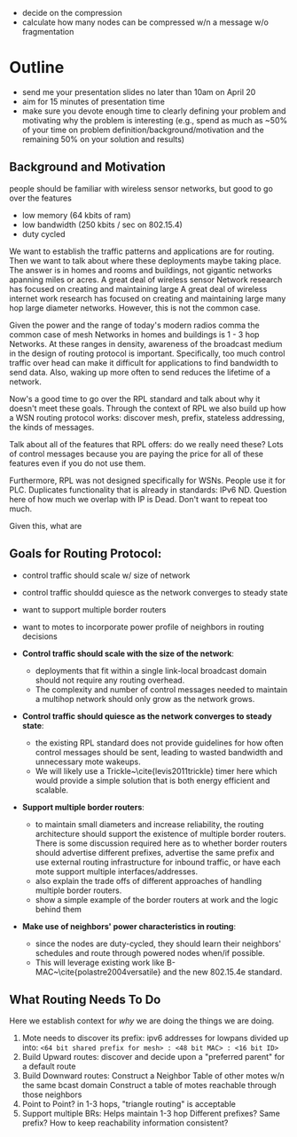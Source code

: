 - decide on the compression
- calculate how many nodes can be compressed w/n a message w/o fragmentation

Outline
=======

- send me your presentation slides no later than 10am on April 20
- aim for 15 minutes of presentation time 
- make sure you devote enough time to clearly defining your problem and
  motivating why the problem is interesting (e.g., spend as much as ~50% of
  your time on problem definition/background/motivation and the remaining 50%
  on your solution and results)



## Background and Motivation

people should be familiar with wireless sensor networks, but good to
go over the features
- low memory (64 kbits of ram)
- low bandwidth (250 kbits / sec on 802.15.4)
- duty cycled

We want to establish the traffic patterns and applications are for routing.
Then we want to talk about where these deployments maybe taking place. The
answer is in homes and rooms and buildings, not gigantic networks apanning
miles or acres. A great deal of wireless sensor Network research has focused on
creating and maintaining large A great deal of wireless internet work research
has focused on creating and maintaining large many hop large diameter networks.
However, this is not the common case.  

Given the power and the range of today's modern radios comma the common case of
mesh Networks in homes and buildings is 1 - 3 hop Networks. At these ranges in
density, awareness of the broadcast medium in the design of routing protocol is
important. Specifically, too much control traffic over head can make it
difficult for applications to find bandwidth to send data. Also, waking up more
often to send reduces the lifetime of a network.

Now's a good time to go over the RPL standard and talk about why it doesn't
meet these goals.  Through the context of RPL we also build up how a WSN
routing protocol works: discover mesh, prefix, stateless addressing, the kinds
of messages. 

Talk about all of the features that RPL offers: do we really need these? Lots
of control messages because you are paying the price for all of these features
even if you do not use them.

Furthermore, RPL was not designed specifically for WSNs. People use it for PLC.
Duplicates functionality that is already in standards: IPv6 ND. Question here
of how much we overlap with IP is Dead. Don't want to repeat too much.

Given this, what are

## Goals for Routing Protocol:
- control traffic should scale w/ size of network
- control traffic shouldd quiesce as the network converges to steady state
- want to support multiple border routers
- want to motes to incorporate power profile of neighbors in routing decisions

- **Control traffic should scale with the size of the network**: 
    - deployments that fit within a single link-local broadcast domain should
      not require any routing overhead. 
    - The complexity and number of control messages needed to maintain a
      multihop network should only grow as the network grows.

- **Control traffic should quiesce as the network converges to steady state**:
  - the existing RPL standard does not provide guidelines for how often control
    messages should be sent, leading to wasted bandwidth and unnecessary mote
    wakeups. 
  - We will likely use a Trickle~\cite{levis2011trickle} timer here which would
    provide a simple solution that is both energy efficient and scalable.

- **Support multiple border routers**: 
    - to maintain small diameters and increase reliability, the routing
      architecture should support the existence of multiple border routers.
      There is some discussion required here as to whether border routers
      should advertise different prefixes, advertise the same prefix and use
      external routing infrastructure for inbound traffic, or have each mote
      support multiple interfaces/addresses.
    - also explain the trade offs of different approaches of handling multiple
      border routers.
    - show a simple example of the border routers at work and the logic behind
      them

- **Make use of neighbors' power characteristics in routing**: 
  - since the nodes are duty-cycled, they should learn their neighbors'
    schedules and route through powered nodes when/if possible. 
  - This will leverage existing work like B-MAC~\cite{polastre2004versatile}
    and the new 802.15.4e standard.

## What Routing Needs To Do

Here we establish context for *why* we are doing the things we are doing.

1. Mote needs to discover its prefix:
    ipv6 addresses for lowpans divided up into: 
    `<64 bit shared prefix for mesh> : <48 bit MAC> : <16 bit ID>`
2. Build Upward routes:
    discover and decide upon a "preferred parent" for a default route
3. Build Downward routes:
    Construct a Neighbor Table of other motes w/n the same bcast domain
    Construct a table of motes reachable through those neighbors
4. Point to Point?
    in 1-3 hops, "triangle routing" is acceptable
5. Support multiple BRs:
    Helps maintain 1-3 hop
    Different prefixes? Same prefix? How to keep reachability information consistent?

